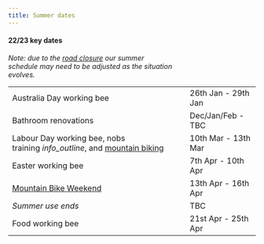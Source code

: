 ```yaml
---
title: Summer dates
---
```

<div class='dates-container__winter'>
  <h4>22/23 key dates</h4>
  <p style='max-width: 24em; margin-bottom: 1em'>
    <i>Note: due to the <a href='https://regionalroads.vic.gov.au/map/north-eastern-improvements/bogong-high-plains-road-closure'>road closure</a> our summer schedule may need to be adjusted as the situation evolves.</i>
  </p>
  <div>
    <table class='dates'>
      <tr><td>Australia Day working bee</td><td>26th Jan - 29th Jan</td></tr>
      <tr><td>Bathroom renovations</td><td>Dec/Jan/Feb - TBC</td></tr>
      <!--<tr><td>Australia day working bee</td><td>TBC</td></tr>-->
      <tr><td>Labour Day working bee, nobs <span style='white-space: nowrap'>training <i class='material-icons' title='Nobs training: Learning how to run and use the Chalet as a leader.<br><b>Note: no external bookings are available this weekend.</b>'>info_outline</i></span>, and <a href='https://www.facebook.com/events/817422829541808/'>mountain biking</a></td><td>10th Mar - 13th Mar</td></tr>
      <!--<tr><td>Special Rover event</td><td>15 Apr - 18 Apr</td></tr>-->
      <tr><td>Easter working bee</td><td>7th Apr - 10th Apr</td></tr>
      <tr><td><a href="/visiting/visiting-in-summer/#mountain-bike-weekend">Mountain Bike Weekend</a></td><td>13th Apr - 16th Apr</td></tr>
      <tr><td><i>Summer use ends</i></td><td>TBC</td></tr>
      <tr><td>Food working bee</td><td>21st Apr - 25th Apr</td></tr>
    </table>
  </div>
</div>

